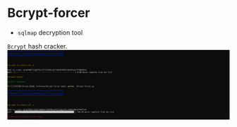 # Bcrypt-forcer

- `sqlmap` decryption tool

`Bcrypt` hash cracker. 
![Demo](https://github.com/nu11secur1ty/Bcrypt-forcer/blob/main/Docs/Screenshot%202022-05-24%20022454.png)
